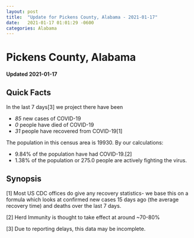 ```yaml
---
layout: post
title:  "Update for Pickens County, Alabama - 2021-01-17"
date:   2021-01-17 01:01:29 -0600
categories: Alabama
---
```


# Pickens County, Alabama
#### Updated 2021-01-17

## Quick Facts

In the last 7 days[3] we project there have been
- *85* new cases of COVID-19
- *0* people have died of COVID-19
- *31* people have recovered from COVID-19[1]

The population in this census area is 19930. By our calculations:
- 9.84% of the population have had COVID-19.[2]
- 1.38% of the population or 275.0 people are actively fighting the virus.

## Synopsis




[1] Most US CDC offices do give any recovery statistics- we base this on a formula which looks at confirmed new cases
15 days ago (the average recovery time) and deaths over the last 7 days.

[2] Herd Immunity is thought to take effect at around ~70-80%

[3] Due to reporting delays, this data may be incomplete.
 
    